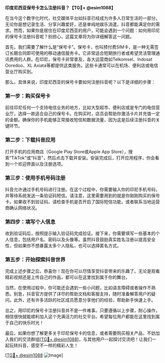 **印度尼西亚保号卡怎么注册抖音？【TG💪+ @esim1088】**

在当今这个数字化时代，社交媒体平台如抖音已经成为许多人日常生活的一部分。无论你是想记录生活、分享兴趣爱好，还是单纯地娱乐消遣，抖音都能满足你的需求。然而，如果你是居住在印度尼西亚的用户，可能会遇到一个问题：如何用印尼的保号卡注册抖音呢？别担心，这篇文章将为你详细解答这一问题。

首先，我们需要了解什么是“保号卡”。保号卡，也叫预付费SIM卡，是一种无需签订长期合同即可使用的移动通信服务卡。它非常适合短期旅行者或希望灵活管理通讯费用的人群。在印尼，保号卡非常普及，各大运营商如Telkomsel、Indosat Ooredoo、XL Axiata等都提供这类服务。这些卡通常可以在机场、便利店或电信营业厅购买到。

那么，具体来说，印度尼西亚的保号卡要如何注册抖音呢？以下是详细的步骤：

### 第一步：购买保号卡

前往印尼任何一个支持电信业务的地方，比如大型超市、便利店或是专门的电信营业厅，选择一款适合自己的保号卡。在购买时，店员会帮助你激活卡片并充值一定的金额。确保你的手机能够正常接收短信和数据流量，因为这是后续注册抖音的关键环节。

### 第二步：下载抖音应用

打开手机的应用商店（Google Play Store或Apple App Store），搜索“TikTok”或“抖音”，然后点击下载并安装。安装完成后，打开应用程序，你会看到一个欢迎界面以及注册选项。

### 第三步：使用手机号码注册

抖音允许通过手机号码进行注册。在这个过程中，你需要输入你的印尼手机号码，并等待系统发送一条验证码短信。请注意，这里需要用到的就是你刚刚购买的保号卡。如果收不到验证码，请检查手机是否开启了国际短信功能，或者联系当地运营商确认网络状况。

### 第四步：填写个人信息

收到验证码后，按照提示输入验证码完成验证。接下来，你需要填写一些基本的个人信息，包括用户名、密码以及头像等。虽然抖音鼓励真实姓名注册以提高安全性，但如果你不想暴露太多个人隐私，也可以选择匿名方式。

### 第五步：开始探索抖音世界

完成上述步骤之后，恭喜你！现在你可以尽情享受抖音带来的乐趣了。无论是观看精彩视频还是上传自己的作品，都可以在这里找到属于你的舞台。

当然，在使用过程中，你可能还会遇到一些小问题，比如语言障碍或者操作不熟悉。别急，抖音官方提供了详尽的帮助文档和客服支持，随时准备解答用户的疑问。此外，还有许多活跃的社区成员愿意分享他们的经验，帮助新手快速上手。

总之，用印尼的保号卡注册抖音并不是一件难事。只要遵循以上步骤，耐心操作，相信很快就能顺利加入这个充满活力的社交平台。希望每位用户都能在这里找到属于自己的快乐时光！

最后，如果你想了解更多关于印尼保号卡的信息，或者需要购买相关产品，不妨加入我们的交流群组[[TG💪+ @esim1088](https://t.me/s/esim1088)]，与其他用户一起探讨交流吧！让我们一起玩转抖音，感受不一样的精彩人生！

[[TG💪+ @esim1088](https://t.me/s/esim1088) ![Image](https://i.postimg.cc/4NQfJmqS/Snipaste-2025-05-13-00-14-12.png)]